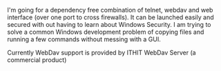 I'm going for a dependency free combination of telnet, webdav and web interface (over one port to cross firewalls).  It can be launched easily and secured with out having to learn about Windows Security.  I am trying to solve a common Windows development problem of copying files and running a few commands without messing with a GUI.

Currently WebDav support is provided by ITHIT WebDav Server (a commercial product)